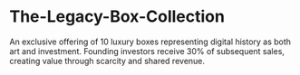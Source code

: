 # The-Legacy-Box-Collection
An exclusive offering of 10 luxury boxes representing digital history as both art and investment. Founding investors receive 30% of subsequent sales, creating value through scarcity and shared revenue.

